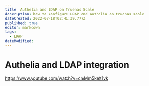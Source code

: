 ```yaml
---
title: Authelia and LDAP on Truenas Scale
description: how to configure LDAP and Authelia on truenas scale
dateCreated: 2022-07-18T02:41:39.777Z
published: true
editor: markdown
tags:
  - LDAP
dateModified: 
---
```

# Authelia and LDAP integration
https://www.youtube.com/watch?v=cmMm5keX1vk